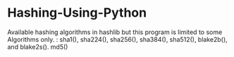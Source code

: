 # Hashing-Using-Python
Available hashing algorithms in hashlib but this program is limited to some Algorithms only.  :  sha1(), sha224(), sha256(), sha384(), sha512(), blake2b(), and blake2s(). md5()
